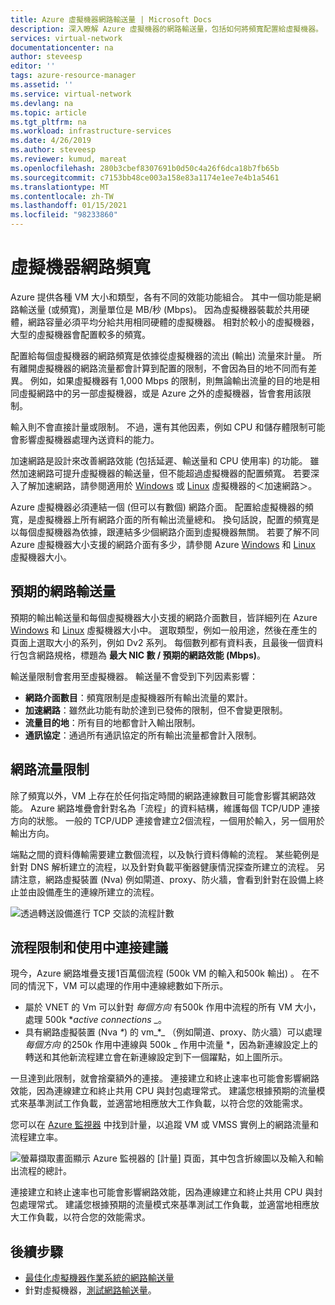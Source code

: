 ```yaml
---
title: Azure 虛擬機器網路輸送量 | Microsoft Docs
description: 深入瞭解 Azure 虛擬機器的網路輸送量，包括如何將頻寬配置給虛擬機器。
services: virtual-network
documentationcenter: na
author: steveesp
editor: ''
tags: azure-resource-manager
ms.assetid: ''
ms.service: virtual-network
ms.devlang: na
ms.topic: article
ms.tgt_pltfrm: na
ms.workload: infrastructure-services
ms.date: 4/26/2019
ms.author: steveesp
ms.reviewer: kumud, mareat
ms.openlocfilehash: 280b3cbef8307691b0d50c4a26f6dca18b7fb65b
ms.sourcegitcommit: c7153bb48ce003a158e83a1174e1ee7e4b1a5461
ms.translationtype: MT
ms.contentlocale: zh-TW
ms.lasthandoff: 01/15/2021
ms.locfileid: "98233860"
---
```

# <a name="virtual-machine-network-bandwidth"></a>虛擬機器網路頻寬

Azure 提供各種 VM 大小和類型，各有不同的效能功能組合。 其中一個功能是網路輸送量 (或頻寬)，測量單位是 MB/秒 (Mbps)。 因為虛擬機器裝載於共用硬體，網路容量必須平均分給共用相同硬體的虛擬機器。 相對於較小的虛擬機器，大型的虛擬機器會配置較多的頻寬。
 
配置給每個虛擬機器的網路頻寬是依據從虛擬機器的流出 (輸出) 流量來計量。 所有離開虛擬機器的網路流量都會計算到配置的限制，不會因為目的地不同而有差異。 例如，如果虛擬機器有 1,000 Mbps 的限制，則無論輸出流量的目的地是相同虛擬網路中的另一部虛擬機器，或是 Azure 之外的虛擬機器，皆會套用該限制。
 
輸入則不會直接計量或限制。 不過，還有其他因素，例如 CPU 和儲存體限制可能會影響虛擬機器處理內送資料的能力。

加速網路是設計來改善網路效能 (包括延遲、輸送量和 CPU 使用率) 的功能。 雖然加速網路可提升虛擬機器的輸送量，但不能超過虛擬機器的配置頻寬。 若要深入了解加速網路，請參閱適用於 [Windows](create-vm-accelerated-networking-powershell.md) 或 [Linux](create-vm-accelerated-networking-cli.md) 虛擬機器的＜加速網路＞。
 
Azure 虛擬機器必須連結一個 (但可以有數個) 網路介面。 配置給虛擬機器的頻寬，是虛擬機器上所有網路介面的所有輸出流量總和。 換句話說，配置的頻寬是以每個虛擬機器為依據，跟連結多少個網路介面到虛擬機器無關。 若要了解不同 Azure 虛擬機器大小支援的網路介面有多少，請參閱 Azure [Windows](../virtual-machines/sizes.md?toc=%2fazure%2fvirtual-network%2ftoc.json) 和 [Linux](../virtual-machines/sizes.md?toc=%2fazure%2fvirtual-network%2ftoc.json) 虛擬機器大小。 

## <a name="expected-network-throughput"></a>預期的網路輸送量

預期的輸出輸送量和每個虛擬機器大小支援的網路介面數目，皆詳細列在 Azure [Windows](../virtual-machines/sizes.md?toc=%2fazure%2fvirtual-network%2ftoc.json) 和 [Linux](../virtual-machines/sizes.md?toc=%2fazure%2fvirtual-network%2ftoc.json) 虛擬機器大小中。 選取類型，例如一般用途，然後在產生的頁面上選取大小的系列，例如 Dv2 系列。 每個數列都有資料表，且最後一個資料行包含網路規格，標題為 **最大 NIC 數 / 預期的網路效能 (Mbps)**。 

輸送量限制會套用至虛擬機器。 輸送量不會受到下列因素影響：
- **網路介面數目**：頻寬限制是虛擬機器所有輸出流量的累計。
- **加速網路**：雖然此功能有助於達到已發佈的限制，但不會變更限制。
- **流量目的地**：所有目的地都會計入輸出限制。
- **通訊協定**：通過所有通訊協定的所有輸出流量都會計入限制。

## <a name="network-flow-limits"></a>網路流量限制

除了頻寬以外，VM 上存在於任何指定時間的網路連線數目可能會影響其網路效能。 Azure 網路堆疊會針對名為「流程」的資料結構，維護每個 TCP/UDP 連接方向的狀態。 一般的 TCP/UDP 連接會建立2個流程，一個用於輸入，另一個用於輸出方向。 

端點之間的資料傳輸需要建立數個流程，以及執行資料傳輸的流程。 某些範例是針對 DNS 解析建立的流程，以及針對負載平衡器健康情況探查所建立的流程。 另請注意，網路虛擬裝置 (Nva) 例如閘道、proxy、防火牆，會看到針對在設備上終止並由設備產生的連線所建立的流程。 

![透過轉送設備進行 TCP 交談的流程計數](media/virtual-machine-network-throughput/flow-count-through-network-virtual-appliance.png)

## <a name="flow-limits-and-active-connections-recommendations"></a>流程限制和使用中連接建議

現今，Azure 網路堆疊支援1百萬個流程 (500k VM 的輸入和500k 輸出) 。 在不同的情況下，VM 可以處理的作用中連線總數如下所示。
- 屬於 VNET 的 Vm 可以針對 _*_每個方向_*_ 有500k 作用中流程的所有 VM 大小，處理 500k **_active connections_* _。  
- 具有網路虛擬裝置 (Nva _*_) 的 vm_*_ （例如閘道、proxy、防火牆）可以處理 *_每個方向_* 的250k 作用中連線與 500k _ 作用中流量 *，因為新連線設定上的轉送和其他新流程建立會在新連線設定到下一個躍點，如上圖所示。 

一旦達到此限制，就會捨棄額外的連接。 連接建立和終止速率也可能會影響網路效能，因為連線建立和終止共用 CPU 與封包處理常式。 建議您根據預期的流量模式來基準測試工作負載，並適當地相應放大工作負載，以符合您的效能需求。

您可以在 [Azure 監視器](../azure-monitor/platform/metrics-supported.md#microsoftcomputevirtualmachines) 中找到計量，以追蹤 VM 或 VMSS 實例上的網路流量和流程建立率。

![螢幕擷取畫面顯示 Azure 監視器的 [計量] 頁面，其中包含折線圖以及輸入和輸出流程的總計。](media/virtual-machine-network-throughput/azure-monitor-flow-metrics.png)

連接建立和終止速率也可能會影響網路效能，因為連線建立和終止共用 CPU 與封包處理常式。 建議您根據預期的流量模式來基準測試工作負載，並適當地相應放大工作負載，以符合您的效能需求。 

## <a name="next-steps"></a>後續步驟

- [最佳化虛擬機器作業系統的網路輸送量](virtual-network-optimize-network-bandwidth.md)
- 針對虛擬機器，[測試網路輸送量](virtual-network-bandwidth-testing.md)。